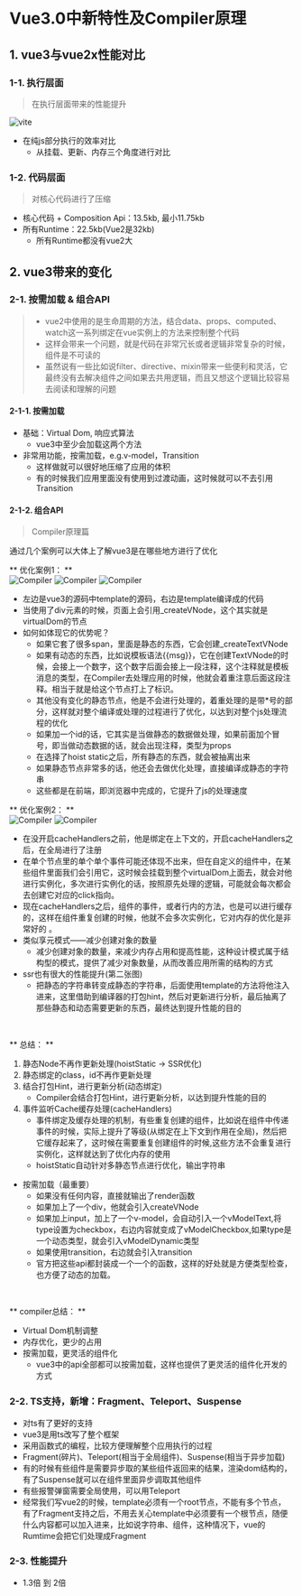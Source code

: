 # Vue3.0中新特性及Compiler原理

## 1. vue3与vue2x性能对比
### 1-1. 执行层面
> 在执行层面带来的性能提升

![vite](https://zmx2321.github.io/vite-blog/images/front/vue3-note/vitexn.png)
- 在纯js部分执行的效率对比
    - 从挂载、更新、内存三个角度进行对比

### 1-2. 代码层面
> 对核心代码进行了压缩

- 核心代码 + Composition Api：13.5kb, 最小11.75kb
- 所有Runtime：22.5kb(Vue2是32kb)
    - 所有Runtime都没有vue2大

## 2. vue3带来的变化
### 2-1. 按需加载 & 组合API
> - vue2中使用的是生命周期的方法，结合data、props、computed、watch这一系列绑定在vue实例上的方法来控制整个代码
> - 这样会带来一个问题，就是代码在非常冗长或者逻辑非常复杂的时候，组件是不可读的
> - 虽然说有一些比如说filter、directive、mixin带来一些便利和灵活，它最终没有去解决组件之间如果去共用逻辑，而且又想这个逻辑比较容易去阅读和理解的问题

#### 2-1-1. 按需加载
- 基础：Virtual Dom, 响应式算法
    - vue3中至少会加载这两个方法
- 非常用功能，按需加载，e.g.v-model，Transition
    - 这样做就可以很好地压缩了应用的体积
    - 有的时候我们应用里面没有使用到过渡动画，这时候就可以不去引用Transition

#### 2-1-2. 组合API
> Compiler原理篇

通过几个案例可以大体上了解vue3是在哪些地方进行了优化

**
优化案例1：
**<br />
![Compiler](https://zmx2321.github.io/vite-blog/images/front/vue3-note/virxr.png)
![Compiler](https://zmx2321.github.io/vite-blog/images/front/vue3-note/virxr2.png)
![Compiler](https://zmx2321.github.io/vite-blog/images/front/vue3-note/virxr3.png)

- 左边是vue3的源码中template的源码，右边是template编译成的代码
- 当使用了div元素的时候，页面上会引用_createVNode，这个其实就是virtualDom的节点
- 如何如体现它的优势呢？
    - 如果它套了很多span，里面是静态的东西，它会创建_createTextVNode
    - 如果有动态的东西，比如说模板语法{{msg}}，它在创建TextVNode的时候，会接上一个数字，这个数字后面会接上一段注释，这个注释就是模板消息的类型，在Compiler去处理应用的时候，他就会着重注意后面这段注释。相当于就是给这个节点打上了标识。
    - 其他没有变化的静态节点，他是不会进行处理的，着重处理的是带*号的部分，这样就对整个编译或处理的过程进行了优化，以达到对整个js处理流程的优化
    - 如果加一个id的话，它其实是当做静态的数据做处理，如果前面加个冒号，即当做动态数据的话，就会出现注释，类型为props
    - 在选择了hoist static之后，所有静态的东西，就会被抽离出来
    - 如果静态节点非常多的话，他还会去做优化处理，直接编译成静态的字符串
    - 这些都是在前端，即浏览器中完成的，它提升了js的处理速度

**
优化案例2：
**<br />
![Compiler](https://zmx2321.github.io/vite-blog/images/front/vue3-note/virxr4.png)
![Compiler](https://zmx2321.github.io/vite-blog/images/front/vue3-note/virxr5.png)

- 在没开启cacheHandlers之前，他是绑定在上下文的，开启cacheHandlers之后，在全局进行了注册
- 在单个节点里的单个单个事件可能还体现不出来，但在自定义的组件中，在某些组件里面我们会引用它，这时候会挂载到整个virtualDom上面去，就会对他进行实例化，多次进行实例化的话，按照原先处理的逻辑，可能就会每次都会去创建它对应的click指向。
- 现在cacheHandlers之后，组件的事件，或者行内的方法，也是可以进行缓存的，这样在组件重复创建的时候，他就不会多次实例化，它对内存的优化是非常好的 。
- 类似享元模式——减少创建对象的数量
    - 减少创建对象的数量，来减少内存占用和提高性能，这种设计模式属于结构型的模式，提供了减少对象数量，从而改善应用所需的结构的方式
- ssr也有很大的性能提升(第二张图)
    - 把静态的字符串转变成静态的字符串，后面使用template的方法将他注入进来，这里借助到编译器的打包hint，然后对更新进行分析，最后抽离了那些静态和动态需要更新的东西，最终达到提升性能的目的
<br />

**
总结：
**<br />

1. 静态Node不再作更新处理(hoistStatic -> SSR优化)
2. 静态绑定的class，id不再作更新处理
3. 结合打包Hint，进行更新分析(动态绑定)
    - Compiler会结合打包Hint，进行更新分析，以达到提升性能的目的
4. 事件监听Cache缓存处理(cacheHandlers)
    - 事件绑定及缓存处理的机制，有些重复创建的组件，比如说在组件中传递事件的时候，实际上提升了等级(从绑定在上下文到作用在全局)，然后把它缓存起来了，这时候在需要重复创建组件的时候,这些方法不会重复进行实例化，这样就达到了优化内存的使用
    - hoistStatic自动针对多静态节点进行优化，输出字符串
- 按需加载（最重要）
    - 如果没有任何内容，直接就输出了render函数
    - 如果加上了一个div，他就会引入createVNode
    - 如果加上input，加上了一个v-model，会自动引入一个vModelText,将type设置为checkbox，右边内容就变成了vModelCheckbox,如果type是一个动态类型，就会引入vModelDynamic类型
    - 如果使用transition，右边就会引入transition
    - 官方把这些api都封装成一个一个的函数，这样的好处就是方便类型检查，也方便了动态的加载。
<br />

**
compiler总结：
**<br />

- Virtual Dom机制调整
- 内存优化，更少的占用
- 按需加载，更灵活的组件化
    - vue3中的api全部都可以按需加载，这样也提供了更灵活的组件化开发的方式

### 2-2. TS支持，新增：Fragment、Teleport、Suspense
- 对ts有了更好的支持
- vue3是用ts改写了整个框架
- 采用函数式的编程，比较方便理解整个应用执行的过程
- Fragment(碎片)、Teleport(相当于全局组件)、Suspense(相当于异步加载)
- 有的时候有些组件是需要异步取的某些组件返回来的结果，渲染dom结构的，有了Suspense就可以在组件里面异步调取其他组件
- 有些报警弹窗需要全局使用，可以用Teleport
- 经常我们写vue2的时候，template必须有一个root节点，不能有多个节点，有了Fragment支持之后，不用去关心template中必须要有一个根节点，随便什么内容都可以加入进来，比如说字符串、组件，这种情况下，vue的Rumtime会把它们处理成Fragment

### 2-3. 性能提升
- 1.3倍 到 2倍


